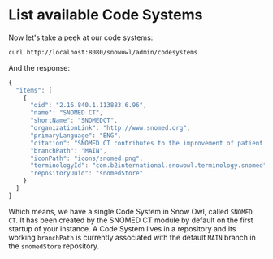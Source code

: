 # List available Code Systems

Now let's take a peek at our code systems:

```bash
curl http://localhost:8080/snowowl/admin/codesystems
```

And the response:

```javascript
{
  "items": [
    {
      "oid": "2.16.840.1.113883.6.96",
      "name": "SNOMED CT",
      "shortName": "SNOMEDCT",
      "organizationLink": "http://www.snomed.org",
      "primaryLanguage": "ENG",
      "citation": "SNOMED CT contributes to the improvement of patient care by underpinning the development of Electronic Health Records that record clinical information in ways that enable meaning-based retrieval. This provides effective access to information required for decision support and consistent reporting and analysis. Patients benefit from the use of SNOMED CT because it improves the recording of EHR information and facilitates better communication, leading to improvements in the quality of care.",
      "branchPath": "MAIN",
      "iconPath": "icons/snomed.png",
      "terminologyId": "com.b2international.snowowl.terminology.snomed",
      "repositoryUuid": "snomedStore"
    }
  ]
}
```

Which means, we have a single Code System in Snow Owl, called `SNOMED CT`. It has been created by the SNOMED CT module by default on the first startup of your instance. A Code System lives in a repository and its working `branchPath` is currently associated with the default `MAIN` branch in the `snomedStore` repository.

